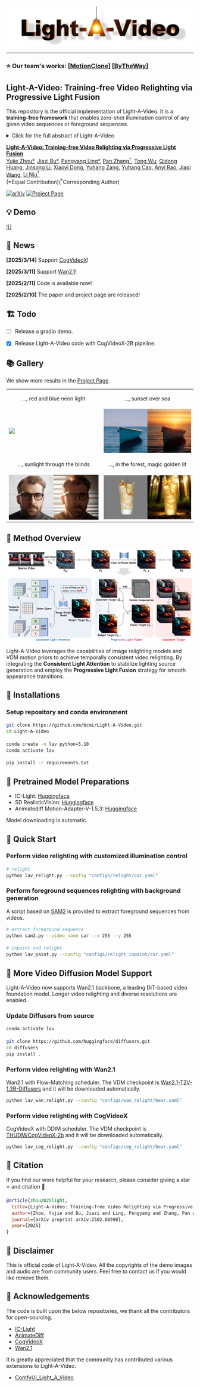 <div align="center">
    <img src='__assets__/title.png'/>
</div>

---
### ⭐️ **Our team's works:** [[**MotionClone**](https://bujiazi.github.io/motionclone.github.io/)]  [[**ByTheWay**](https://github.com/Bujiazi/ByTheWay)] 

## Light-A-Video: Training-free Video Relighting via Progressive Light Fusion
This repository is the official implementation of Light-A-Video. It is a **training-free framework** that enables 
zero-shot illumination control of any given video sequences or foreground sequences.

<details><summary>Click for the full abstract of Light-A-Video</summary>

> Recent advancements in image relighting models, driven by large-scale datasets and pre-trained diffusion models, 
have enabled the imposition of consistent lighting. 
However, video relighting still lags, primarily due to the excessive training costs and the scarcity of diverse, high-quality video relighting datasets.
A simple application of image relighting models on a frame-by-frame basis leads to several issues: 
lighting source inconsistency and relighted appearance inconsistency, resulting in flickers in the generated videos.
In this work, we propose Light-A-Video, a training-free approach to achieve temporally smooth video relighting.
Adapted from image relighting models, Light-A-Video introduces two key techniques to enhance lighting consistency.
First, we design a Consistent Light Attention (CLA) module, which enhances cross-frame interactions within the self-attention layers 
to stabilize the generation of the background lighting source. Second, leveraging the physical principle of light transport independence, 
we apply linear blending between the source video’s appearance and the relighted appearance, using a Progressive Light Fusion (PLF) strategy to ensure smooth temporal transitions in illumination. 
Experiments show that Light-A-Video improves the temporal consistency of relighted video
while maintaining the image quality,  ensuring coherent lighting transitions across frames.
</details>

**[Light-A-Video: Training-free Video Relighting via Progressive Light Fusion]()** 
</br>
[Yujie Zhou*](https://github.com/YujieOuO/),
[Jiazi Bu*](https://github.com/Bujiazi/),
[Pengyang Ling*](https://github.com/LPengYang/),
[Pan Zhang<sup>†</sup>](https://panzhang0212.github.io/),
[Tong Wu](https://wutong16.github.io/),
[Qidong Huang](https://shikiw.github.io/),
[Jinsong Li](https://li-jinsong.github.io/),
[Xiaoyi Dong](https://scholar.google.com/citations?user=FscToE0AAAAJ&hl=en/),
[Yuhang Zang](https://yuhangzang.github.io/),
[Yuhang Cao](https://scholar.google.com/citations?hl=zh-CN&user=sJkqsqkAAAAJ),
[Anyi Rao](https://anyirao.com/),
[Jiaqi Wang](https://myownskyw7.github.io/),
[Li Niu<sup>†</sup>](https://www.ustcnewly.com/)  
(*Equal Contribution)(<sup>†</sup>Corresponding Author)

[![arXiv](https://img.shields.io/badge/arXiv-2502.08590-b31b1b.svg)](https://arxiv.org/abs/2502.08590)
[![Project Page](https://img.shields.io/badge/Project-Website-green)](https://bujiazi.github.io/light-a-video.github.io/)

## 💡 Demo
[![]](https://github.com/user-attachments/assets/ea5a01b9-a5a5-4159-a61b-7fef8e44e6db)

## 📜 News

**[2025/3/14]** Support [CogVideoX](https://github.com/THUDM/CogVideo)!

**[2025/3/11]** Support [Wan2.1](https://github.com/Wan-Video/Wan2.1)!

**[2025/2/11]** Code is available now!

**[2025/2/10]** The paper and project page are released!

## 🏗️ Todo
- [ ] Release a gradio demo.

- [x] Release Light-A-Video code with CogVideoX-2B pipeline.

## 📚 Gallery
We show more results in the [Project Page](https://bujiazi.github.io/light-a-video.github.io/).

<table class="center">
    <tr>
      <td><p style="text-align: center">..., red and blue neon light</p></td>
      <td><p style="text-align: center">..., sunset over sea</p></td>
    </tr>
    <tr>
      <td><img src="__assets__/cat_light.gif"></td>
      <td><img src="__assets__/boat_light.gif"></td>
    </tr>
    <tr>
      <td><p style="text-align: center">..., sunlight through the blinds</p></td>
      <td><p style="text-align: center">..., in the forest, magic golden lit</p></td>
    </tr>
    <tr>
      <td><img src="__assets__/man_light.gif"></td>
      <td><img src="__assets__/water_light.gif"></td>
    </tr>
</table>


## 🚀 Method Overview

<div align="center">
    <img src='__assets__/pipeline.png'/>
</div>

Light-A-Video leverages the capabilities of image relighting models and VDM motion priors to achieve temporally consistent video relighting. 
By integrating the **Consistent Light Attention** to stabilize lighting source generation and employ the **Progressive Light Fusion** strategy
for smooth appearance transitions.

## 🔧 Installations

### Setup repository and conda environment

```bash
git clone https://github.com/bcmi/Light-A-Video.git
cd Light-A-Video

conda create -n lav python=3.10
conda activate lav

pip install -r requirements.txt
```

## 🔑 Pretrained Model Preparations
- IC-Light: [Huggingface](https://huggingface.co/lllyasviel/ic-light)
- SD RealisticVision: [Huggingface](https://huggingface.co/stablediffusionapi/realistic-vision-v51)
- Animatediff Motion-Adapter-V-1.5.3: [Huggingface](https://huggingface.co/guoyww/animatediff-motion-adapter-v1-5-3)

Model downloading is automatic.

## 🎈 Quick Start

### Perform video relighting with customized illumination control
```bash
# relight
python lav_relight.py --config "configs/relight/car.yaml"
```
### Perform foreground sequences relighting with background generation
A script based on [SAM2](https://github.com/facebookresearch/sam2) is provided to extract foreground sequences from videos. 
```bash
# extract foreground sequence
python sam2.py --video_name car --x 255 --y 255

# inpaint and relight
python lav_paint.py --config "configs/relight_inpaint/car.yaml"
```

## 🚝 More Video Diffusion Model Support

Light-A-Video now supports Wan2.1 backbone, a leading DiT-based video foundation model.
Longer video relighting and diverse resolutions are enabled.

### Update Diffusers from source
```bash
conda activate lav

git clone https://github.com/huggingface/diffusers.git
cd diffusers
pip install .
```

### Perform video relighting with Wan2.1
Wan2.1 with Flow-Matching scheduler.
The VDM checkpoint is [Wan2.1-T2V-1.3B-Diffusers](https://huggingface.co/Wan-AI/Wan2.1-T2V-1.3B-Diffusers) and it will be downloaded automatically.
```bash
python lav_wan_relight.py --config "configs/wan_relight/bear.yaml"
```
### Perform video relighting with CogVideoX
CogVideoX with DDIM scheduler.
The VDM checkpoint is [THUDM/CogVideoX-2b](https://huggingface.co/THUDM/CogVideoX-2b) and it will be downloaded automatically.
```bash
python lav_cog_relight.py --config "configs/cog_relight/bear.yaml"
```

## 📎 Citation 

If you find our work helpful for your research, please consider giving a star ⭐ and citation 📝 
```bibtex
@article{zhou2025light,
  title={Light-A-Video: Training-free Video Relighting via Progressive Light Fusion},
  author={Zhou, Yujie and Bu, Jiazi and Ling, Pengyang and Zhang, Pan and Wu, Tong and Huang, Qidong and Li, Jinsong and Dong, Xiaoyi and Zang, Yuhang and Cao, Yuhang and others},
  journal={arXiv preprint arXiv:2502.08590},
  year={2025}
}
```

## 📣 Disclaimer

This is official code of Light-A-Video.
All the copyrights of the demo images and audio are from community users. 
Feel free to contact us if you would like remove them.

## 💞 Acknowledgements
The code is built upon the below repositories, we thank all the contributors for open-sourcing.
* [IC-Light](https://github.com/lllyasviel/IC-Light)
* [AnimateDiff](https://github.com/guoyww/AnimateDiff)
* [CogVideoX](https://github.com/THUDM/CogVideo)
* [Wan2.1](https://github.com/Wan-Video/Wan2.1)

It is greatly appreciated that the community has contributed various extensions to Light-A-Video.
* [ComfyUI_Light_A_Video](https://github.com/smthemex/ComfyUI_Light_A_Video)